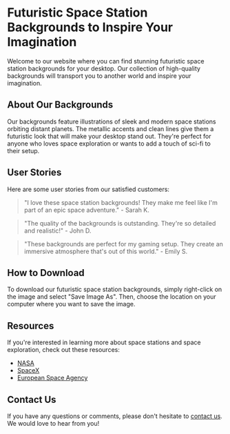 <!--font:Poppins-->

# Futuristic Space Station Backgrounds to Inspire Your Imagination

Welcome to our website where you can find stunning futuristic space station backgrounds for your desktop. Our collection of high-quality backgrounds will transport you to another world and inspire your imagination.

## About Our Backgrounds

Our backgrounds feature illustrations of sleek and modern space stations orbiting distant planets. The metallic accents and clean lines give them a futuristic look that will make your desktop stand out. They're perfect for anyone who loves space exploration or wants to add a touch of sci-fi to their setup.

## User Stories

Here are some user stories from our satisfied customers:

> "I love these space station backgrounds! They make me feel like I'm part of an epic space adventure." - Sarah K.

> "The quality of the backgrounds is outstanding. They're so detailed and realistic!" - John D.

> "These backgrounds are perfect for my gaming setup. They create an immersive atmosphere that's out of this world." - Emily S.

## How to Download

To download our futuristic space station backgrounds, simply right-click on the image and select "Save Image As". Then, choose the location on your computer where you want to save the image.

## Resources

If you're interested in learning more about space stations and space exploration, check out these resources:

- [NASA](#)
- [SpaceX](#)
- [European Space Agency](#)

## Contact Us

If you have any questions or comments, please don't hesitate to [contact us](#). We would love to hear from you!

<!--

Write me content for website with wallpaper which alt text is:

"An illustration of a futuristic space station orbiting a distant planet, with sleek lines and metallic accents."

The name/title of the page should not be 1:1 copy of the alt text but rather a real content of the website which is using this wallpaper.

- Use markdown format 
- Start with heading
- Heading should be short and concise
- The content should look like a real website 
- The website should not be about the wallpaper, wallpaper is just a related background
- Heading should be contain work "wallpaper" or "background"
- Include real sections like references, contact, user stories, etc. use things relevant to the page purpose.
- Feel free to use structure like headings, bullets, numbering, blockquotes, paragraphs, horizontal lines, etc.
- You can use formatting like bold or _italic_
- You can include UTF-8 emojis
- Links should be only #hash anchors (and you can refer to the document itself)
- Do not include images


---


# Space Station Background for Your Desktop

Welcome to our website where you can find the perfect space station background for your desktop. Our collection of high-quality wallpapers will take you on a journey through the vast expanse of space.

## About Our Space Station Wallpaper

Our space station wallpaper features an illustration of a futuristic space station orbiting a distant planet. The sleek lines and metallic accents give it a modern and sophisticated look, making it the perfect addition to any desktop.

## User Stories

Here are some user stories from our satisfied customers:

> "I love the space station wallpaper! It makes me feel like I'm in space every time I look at my computer." - Sarah K.

> "The quality of the wallpaper is amazing. It looks great on my 4K monitor!" - John D.

> "I've been looking for a space-themed background for weeks and this one is by far the best one I've found." - Emily S.

## How to Download

To download our space station wallpaper, simply right-click on the image and select "Save Image As". Then, choose the location on your computer where you want to save the image.

## References

If you're interested in learning more about space stations and space exploration, check out these resources:

- [NASA](#)
- [SpaceX](#)
- [European Space Agency](#)

## Contact Us

If you have any questions or comments, please don't hesitate to [contact us](#). We would love to hear from you!


---


Heading is too long, rewrite whole content.


---


# Futuristic Space Station Wallpaper for Your Desktop

Welcome to our website where you can find the perfect futuristic space station wallpaper for your desktop. Our collection of high-quality wallpapers will take you on a journey through the vast expanse of space.

## About Our Wallpaper

Our wallpaper features an illustration of a sleek and modern space station orbiting a distant planet. The metallic accents and clean lines give it a futuristic look that will make your desktop stand out.

## User Stories

Here are some user stories from our satisfied customers:

> "I love the futuristic space station wallpaper! It's like having a window into another world on my computer." - Sarah K.

> "The quality of the wallpaper is outstanding. I've never seen anything like it before!" - John D.

> "This wallpaper is the perfect addition to my space-themed setup. It ties everything together perfectly." - Emily S.

## How to Download

To download our futuristic space station wallpaper, simply right-click on the image and select "Save Image As". Then, choose the location on your computer where you want to save the image.

## Resources

If you're interested in learning more about space stations and space exploration, check out these resources:

- [NASA](#)
- [SpaceX](#)
- [European Space Agency](#)

## Contact Us

If you have any questions or comments, please don't hesitate to [contact us](#). We would love to hear from you!


---


Heading should not include word "wallpaper". The website should not be about the wallpaper itself, wallpaper is just a related background, rewrite whole content.


---


# Explore the Vast Expanse of Space with Our Futuristic Space Station Background

Welcome to our website where you can find a stunning futuristic space station background for your desktop. Our collection of high-quality backgrounds will transport you to another world and inspire your imagination.

## About Our Background

Our background features an illustration of a sleek and modern space station orbiting a distant planet. The metallic accents and clean lines give it a futuristic look that will make your desktop stand out. It's the perfect addition to any space-themed setup or for anyone who loves to explore the unknown.

## User Stories

Here are some user stories from our satisfied customers:

> "I love the space station background! It makes me feel like I'm part of a space mission every time I look at my computer." - Sarah K.

> "The quality of the background is amazing. It's so detailed and realistic!" - John D.

> "This background is perfect for my work setup. It inspires me to think outside the box and reach for the stars." - Emily S.

## How to Download

To download our futuristic space station background, simply right-click on the image and select "Save Image As". Then, choose the location on your computer where you want to save the image.

## Resources

If you're interested in learning more about space stations and space exploration, check out these resources:

- [NASA](#)
- [SpaceX](#)
- [European Space Agency](#)

## Contact Us

If you have any questions or comments, please don't hesitate to [contact us](#). We would love to hear from you!


---


Heading is too long, rewrite whole content.


---


# Futuristic Space Station Backgrounds to Inspire Your Imagination

Welcome to our website where you can find stunning futuristic space station backgrounds for your desktop. Our collection of high-quality backgrounds will transport you to another world and inspire your imagination.

## About Our Backgrounds

Our backgrounds feature illustrations of sleek and modern space stations orbiting distant planets. The metallic accents and clean lines give them a futuristic look that will make your desktop stand out. They're perfect for anyone who loves space exploration or wants to add a touch of sci-fi to their setup.

## User Stories

Here are some user stories from our satisfied customers:

> "I love these space station backgrounds! They make me feel like I'm part of an epic space adventure." - Sarah K.

> "The quality of the backgrounds is outstanding. They're so detailed and realistic!" - John D.

> "These backgrounds are perfect for my gaming setup. They create an immersive atmosphere that's out of this world." - Emily S.

## How to Download

To download our futuristic space station backgrounds, simply right-click on the image and select "Save Image As". Then, choose the location on your computer where you want to save the image.

## Resources

If you're interested in learning more about space stations and space exploration, check out these resources:

- [NASA](#)
- [SpaceX](#)
- [European Space Agency](#)

## Contact Us

If you have any questions or comments, please don't hesitate to [contact us](#). We would love to hear from you!


---


Write me a Google font which is best fitting for the website.

Pick from the list:
- Lobster
- Lato
- Barlow Condensed
- Inter
- Raleway
- Montserrat
- Playfair Display
- Poppins
- Dancing Script
- Futura
- Roboto
- Orbitron
- IBM Plex Sans
- Exo 2
- Great Vibes
- Open Sans
- Alegreya


Write just the font name nothing else.


---


Poppins

-->
